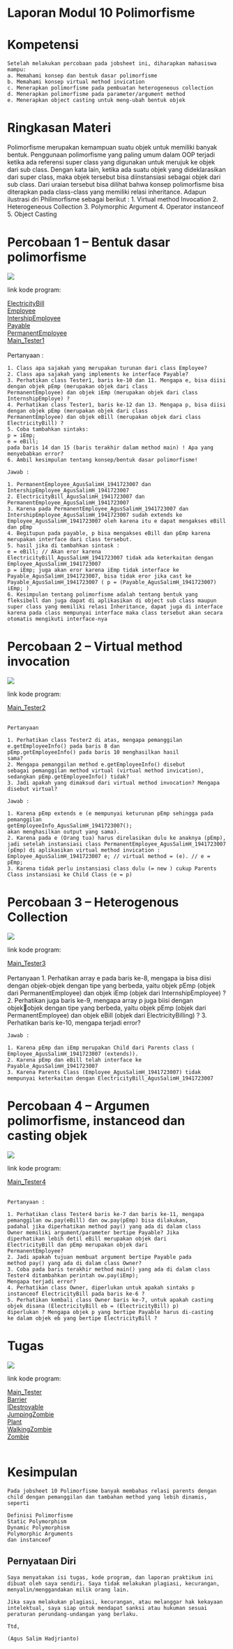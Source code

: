 # Laporan Modul 10 Polimorfisme

# Kompetensi

    Setelah melakukan percobaan pada jobsheet ini, diharapkan mahasiswa mampu:
    a. Memahami konsep dan bentuk dasar polimorfisme
    b. Memahami konsep virtual method invication
    c. Menerapkan polimorfisme pada pembuatan heterogeneous collection
    d. Menerapkan polimorfisme pada parameter/argument method
    e. Menerapkan object casting untuk meng-ubah bentuk objek

# Ringkasan Materi
Polimorfisme merupakan kemampuan suatu objek untuk memiliki banyak 
bentuk. Penggunaan polimorfisme yang paling umum dalam OOP terjadi 
ketika ada referensi super class yang digunakan untuk merujuk ke objek dari 
sub class. Dengan kata lain, ketika ada suatu objek yang dideklarasikan dari 
super class, maka objek tersebut bisa diinstansiasi sebagai objek dari sub 
class. Dari uraian tersebut bisa dilihat bahwa konsep polimorfisme bisa 
diterapkan pada class-class yang memiliki relasi inheritance.
Adapun ilustrasi dri Philimorfisme sebagai berikut :
    1. Virtual method Invocation
    2. Heterogeneous Collection
    3. Polymorphic Argument
    4. Operator instanceof
    5. Object Casting

# Percobaan 1 – Bentuk dasar polimorfisme
![](img/Tester_1.png)

 link kode program: 

 [ElectricityBill](../../src/10_Polimorfisme/Tester1/ElectricityBill_AgusSalimH_1941723007.java)
 <br>
  [Employee](../../src/10_Polimorfisme/Tester1/Employee_AgusSalimH_1941723007.java)
 <br>
  [IntershipEmployee](../../src/10_Polimorfisme/Tester1/IntershipEmployee_AgusSalimH_1941723007.java)
 <br>
  [Payable](../../src/10_Polimorfisme/Tester1/Payable_AgusSalimH_1941723007.java)
 <br>
  [PermanentEmployee](../../src/10_Polimorfisme/Tester1/PermanentEmployee_AgusSalimH_1941723007.java)
 <br>
  [Main_Tester1](../../src/10_Polimorfisme/Tester1/Tester1_AgusSalimH_1941723007_Percobaan1.java)
 <br>
 <br>
    Pertanyaan :

    1. Class apa sajakah yang merupakan turunan dari class Employee?
    2. Class apa sajakah yang implements ke interface Payable?
    3. Perhatikan class Tester1, baris ke-10 dan 11. Mengapa e, bisa diisi 
    dengan objek pEmp (merupakan objek dari class 
    PermanentEmployee) dan objek iEmp (merupakan objek dari class 
    InternshipEmploye) ?
    4. Perhatikan class Tester1, baris ke-12 dan 13. Mengapa p, bisa diisi 
    dengan objek pEmp (merupakan objek dari class 
    PermanentEmployee) dan objek eBill (merupakan objek dari class 
    ElectricityBill) ?
    5. Coba tambahkan sintaks:
    p = iEmp;
    e = eBill;
    pada baris 14 dan 15 (baris terakhir dalam method main) ! Apa yang 
    menyebabkan error?
    6. Ambil kesimpulan tentang konsep/bentuk dasar polimorfisme!

    Jawab : 

    1. PermanentEmployee_AgusSalimH_1941723007 dan IntershipEmployee_AgusSalimH_1941723007
    2. ElectricityBill_AgusSalimH_1941723007 dan PermanentEmployee_AgusSalimH_1941723007
    3. Karena pada PermanentEmployee_AgusSalimH_1941723007 dan IntershipEmployee_AgusSalimH_1941723007 sudah extends ke Employee_AgusSalimH_1941723007 oleh karena itu e dapat mengakses eBill dan pEmp 
    4. Begitupun pada payable, p bisa mengakses eBill dan pEmp karena merupakan interface dari class tersebut.
    5. hasil jika di tambahkan sintask :
    e = eBill; // Akan eror karena
    ElectricityBill_AgusSalimH_1941723007 tidak ada keterkaitan dengan Employee_AgusSalimH_1941723007 
    p = iEmp; juga akan eror karena iEmp tidak interface ke Payable_AgusSalimH_1941723007, bisa tidak eror jika cast ke Payable_AgusSalimH_1941723007 ( p = (Payable_AgusSalimH_1941723007) iEmp; )
    6. Kesimpulan tentang polimorfisme adalah tentang bentuk yang fleksibell dan juga dapat di aplikasikan di object sub class maupun super class yang memiliki relasi Inheritance, dapat juga di interface karena pada class mempunyai interface maka class tersebut akan secara otomatis mengikuti interface-nya

# Percobaan 2 – Virtual method invocation

![](img/Tester_2.png)

 link kode program: 


  [Main_Tester2](../../src/10_Polimorfisme/Tester2/Tester2_AgusSalimH_1941723007.java)
 <br>
 <br>

    Pertanyaan
    
    1. Perhatikan class Tester2 di atas, mengapa pemanggilan 
    e.getEmployeeInfo() pada baris 8 dan 
    pEmp.getEmployeeInfo() pada baris 10 menghasilkan hasil 
    sama?
    2. Mengapa pemanggilan method e.getEmployeeInfo() disebut 
    sebagai pemanggilan method virtual (virtual method invication), 
    sedangkan pEmp.getEmployeeInfo() tidak?
    3. Jadi apakah yang dimaksud dari virtual method invocation? Mengapa 
    disebut virtual?

    Jawab :

    1. Karena pEmp extends e (e mempunyai keturunan pEmp sehingga pada pemanggilan
    getEmployeeInfo_AgusSalimH_1941723007();
    akan menghasilkan output yang sama).
    2. Karena pada e (Orang tua) harus direlasikan dulu ke anaknya (pEmp), jadi setelah instansiasi class PermanentEmployee_AgusSalimH_1941723007 (pEmp) di aplikasikan virtual method invication :
    Employee_AgusSalimH_1941723007 e; // virtual method = (e). // e = pEmp;
    3. Karena tidak perlu instansiasi class dulu (= new ) cukup Parents Class instansiasi ke Child Class (e = p)

# Percobaan 3 – Heterogenous Collection

![](img/Tester_3.png)

 link kode program: 


  [Main_Tester3](../../src/10_Polimorfisme/Tester3/Tester3_AgusSalimH_1941723007.java)
 <br>
 <br>
    Pertanyaan
    1. Perhatikan array e pada baris ke-8, mengapa ia bisa diisi dengan 
    objek-objek dengan tipe yang berbeda, yaitu objek pEmp (objek dari 
    PermanentEmployee) dan objek iEmp (objek dari 
    InternshipEmployee) ?
    2. Perhatikan juga baris ke-9, mengapa array p juga biisi dengan objekobjek dengan tipe yang berbeda, yaitu objek pEmp (objek dari 
    PermanentEmployee) dan objek eBill (objek dari 
    ElectricityBilling) ?
    3. Perhatikan baris ke-10, mengapa terjadi error?

    Jawab :

    1. Karena pEmp dan iEmp merupakan Child dari Parents class ( Employee_AgusSalimH_1941723007 (extends)).
    2. Karena pEmp dan eBill telah interface ke Payable_AgusSalimH_1941723007
    3. Karena Parents Class (Employee_AgusSalimH_1941723007) tidak mempunyai keterkaitan dengan ElectricityBill_AgusSalimH_1941723007

# Percobaan 4 – Argumen polimorfisme, instanceod dan casting objek

![](img/Tester_4.png)

 link kode program: 


  [Main_Tester4](../../src/10_Polimorfisme/Tester4/Tester4_AgusSalimH_1941723007.java)
 <br>
 <br>

    Pertanyaan :
    
    1. Perhatikan class Tester4 baris ke-7 dan baris ke-11, mengapa 
    pemanggilan ow.pay(eBill) dan ow.pay(pEmp) bisa dilakukan, 
    padahal jika diperhatikan method pay() yang ada di dalam class 
    Owner memiliki argument/parameter bertipe Payable? Jika 
    diperhatikan lebih detil eBill merupakan objek dari 
    ElectricityBill dan pEmp merupakan objek dari 
    PermanentEmployee?
    2. Jadi apakah tujuan membuat argument bertipe Payable pada 
    method pay() yang ada di dalam class Owner?
    3. Coba pada baris terakhir method main() yang ada di dalam class 
    Tester4 ditambahkan perintah ow.pay(iEmp);
    Mengapa terjadi error?
    4. Perhatikan class Owner, diperlukan untuk apakah sintaks p 
    instanceof ElectricityBill pada baris ke-6 ?
    5. Perhatikan kembali class Owner baris ke-7, untuk apakah casting 
    objek disana (ElectricityBill eb = (ElectricityBill) p) 
    diperlukan ? Mengapa objek p yang bertipe Payable harus di-casting 
    ke dalam objek eb yang bertipe ElectricityBill ?

# Tugas

![](img/Tester_Tugas.png)

 link kode program: 


  [Main_Tester](../../src/10_Polimorfisme/Tugas/Tester_Agus_Salim_H_1941723007.java)
 <br>
 [Barrier](../../src/10_Polimorfisme/Tugas/Barrier_Agus_Salim_H_1941723007.java)
 <br>
 [IDestroyable](../../src/10_Polimorfisme/Tugas/IDestroyable_Agus_Salim_H_1941723007.java)
 <br>
 [JumpingZombie](../../src/10_Polimorfisme/Tugas/JumpingZombie_Agus_Salim_H_1941723007.java)
 <br>
 [Plant](../../src/10_Polimorfisme/Tugas/Plant_Agus_Salim_H_1941723007.java)
 <br>
 [WalkingZombie](../../src/10_Polimorfisme/Tugas/WalkingZombie_Agus_Salim_H_1941723007.java)
 <br>
 [Zombie](../../src/10_Polimorfisme/Tugas/Zombie_Agus_Salim_H_1941723007.java)
 <br>
 <br>

# Kesimpulan
    Pada jobsheet 10 Polimorfisme banyak membahas relasi parents dengan child dengan pemanggilan dan tambahan method yang lebih dinamis, seperti 
    
    Definisi Polimorfisme
    Static Polymorphism
    Dynamic Polymorphism
    Polymorphic Arguments
    dan instanceof
## Pernyataan Diri

	Saya menyatakan isi tugas, kode program, dan laporan praktikum ini dibuat oleh saya sendiri. Saya tidak melakukan plagiasi, kecurangan, menyalin/menggandakan milik orang lain.

	Jika saya melakukan plagiasi, kecurangan, atau melanggar hak kekayaan intelektual, saya siap untuk mendapat sanksi atau hukuman sesuai peraturan perundang-undangan yang berlaku.

	Ttd,

	(Agus Salim Hadjrianto)